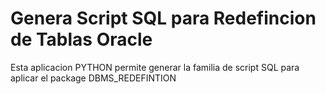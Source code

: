 # Genera Script SQL para Redefincion de Tablas Oracle #
Esta aplicacion PYTHON permite generar la familia de script SQL para aplicar el package DBMS_REDEFINTION

